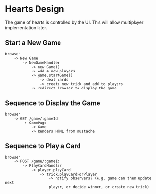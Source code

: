 # Hearts Design

The game of hearts is controlled by the UI. This will allow multiplayer implementation later.

## Start a New Game

```
browser
    -> New Game
        -> NewGameHandler
            -> new Game()
            -> Add 4 new players
            -> game.startGame()
                -> deal cards
                -> create new trick and add to players
            -> redirect browser to display the game
```


## Sequence to Display the Game
 
```
browser
    -> GET /game/:gameId
        -> GamePage
            -> Game
            -> Renders HTML from mustache
```

## Sequence to Play a Card

```
browser
    -> POST /game/:gameId
        -> PlayCardHandler
            -> player.playCard
                -> trick.playCardForPlayer
                    -> notify observers? (e.g. game can then update next 
                    player, or decide winner, or create new trick)
```